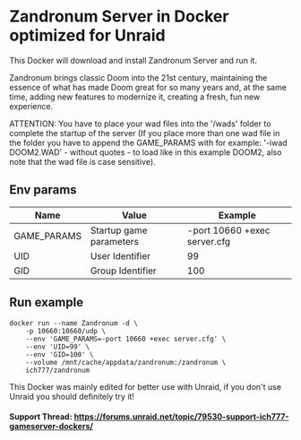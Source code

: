 # Zandronum Server in Docker optimized for Unraid
This Docker will download and install Zandronum Server and run it.

Zandronum brings classic Doom into the 21st century, maintaining the essence of what has made Doom great for so many years and, at the same time, adding new features to modernize it, creating a fresh, fun new experience.

ATTENTION: You have to place your wad files into the '/wads' folder to complete the startup of the server (If you place more than one wad file in the folder you have to append the GAME_PARAMS with for example: '-iwad DOOM2.WAD' - without quotes - to load like in this example DOOM2, also note that the wad file is case sensitive).


## Env params
| Name | Value | Example |
| --- | --- | --- |
| GAME_PARAMS | Startup game parameters | -port 10660 +exec server.cfg |
| UID | User Identifier | 99 |
| GID | Group Identifier | 100 |

## Run example
```
docker run --name Zandronum -d \
	-p 10660:10660/udp \
	--env 'GAME_PARAMS=-port 10660 +exec server.cfg' \
	--env 'UID=99' \
	--env 'GID=100' \
	--volume /mnt/cache/appdata/zandronum:/zandronum \
	ich777/zandronum
```


This Docker was mainly edited for better use with Unraid, if you don't use Unraid you should definitely try it!

#### Support Thread: https://forums.unraid.net/topic/79530-support-ich777-gameserver-dockers/